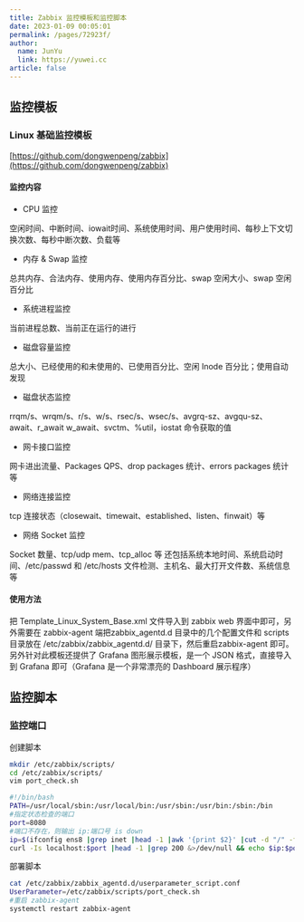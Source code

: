 ```yaml
---
title: Zabbix 监控模板和监控脚本
date: 2023-01-09 00:05:01
permalink: /pages/72923f/
author: 
  name: JunYu
  link: https://yuwei.cc
article: false
---
```

## 监控模板
### Linux 基础监控模板
[https://github.com/dongwenpeng/zabbix](https://github.com/dongwenpeng/zabbix)
#### 监控内容

- CPU 监控

空闲时间、中断时间、iowait时间、系统使用时间、用户使用时间、每秒上下文切换次数、每秒中断次数、负载等

- 内存 & Swap 监控

总共内存、合法内存、使用内存、使用内存百分比、swap 空闲大小、swap 空闲百分比

- 系统进程监控

当前进程总数、当前正在运行的进行

- 磁盘容量监控

总大小、已经使用的和未使用的、已使用百分比、空闲 Inode 百分比；使用自动发现

- 磁盘状态监控

rrqm/s、wrqm/s、r/s、w/s、rsec/s、wsec/s、avgrq-sz、avgqu-sz、await、r_await w_await、svctm、%util，iostat 命令获取的值

- 网卡接口监控

网卡进出流量、Packages QPS、drop packages 统计、errors packages 统计等

- 网络连接监控

tcp 连接状态（closewait、timewait、established、listen、finwait）等

- 网络 Socket 监控

Socket 数量、tcp/udp mem、tcp_alloc 等
还包括系统本地时间、系统启动时间、/etc/passwd 和 /etc/hosts 文件检测、主机名、最大打开文件数、系统信息等
#### 使用方法
把 Template_Linux_System_Base.xml 文件导入到 zabbix web 界面中即可，另外需要在 zabbix-agent 端把zabbix_agentd.d 目录中的几个配置文件和 scripts 目录放在 /etc/zabbix/zabbix_agentd.d/ 目录下，然后重启zabbix-agent 即可。
另外针对此模板还提供了 Grafana 图形展示模板，是一个 JSON 格式，直接导入到 Grafana 即可（Grafana 是一个非常漂亮的 Dashboard 展示程序）
## 监控脚本
### 监控端口
创建脚本
```bash
mkdir /etc/zabbix/scripts/
cd /etc/zabbix/scripts/
vim port_check.sh
```
```bash
#!/bin/bash
PATH=/usr/local/sbin:/usr/local/bin:/usr/sbin:/usr/bin:/sbin:/bin
#指定状态检查的端口
port=8080
#端口不存在，则输出 ip:端口号 is down
ip=$(ifconfig ens8 |grep inet |head -1 |awk '{print $2}' |cut -d "/" -f 1)
curl -Is localhost:$port |head -1 |grep 200 &>/dev/null && echo $ip:$port is ok ||echo $ip:$port is down
```
部署脚本
```bash
cat /etc/zabbix/zabbix_agentd.d/userparameter_script.conf
UserParameter=/etc/zabbix/scripts/port_check.sh
#重启 zabbix-agent
systemctl restart zabbix-agent
```
